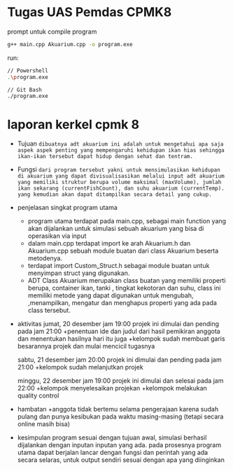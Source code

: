 # Tugas UAS Pemdas CPMK8

prompt untuk compile program

```bash
g++ main.cpp Akuarium.cpp -o program.exe
```

run:

```bash
// Powershell
.\program.exe

// Git Bash
./program.exe
```









# laporan kerkel cpmk 8
- Tujuan ```dibuatnya adt akuarium ini adalah untuk mengetahui apa saja aspek aspek penting yang mempengaruhi kehidupan ikan hias sehingga ikan-ikan tersebut dapat hidup dengan sehat dan tentram.```

- Fungsi ```dari program tersebut yakni untuk mensimulasikan kehidupan di akuarium yang dapat divisualisasikan melalui input adt akuarium yang memiliki struktur berupa volume maksimal (maxVolume), jumlah ikan sekarang (currentFishCount), dan suhu akuarium (currentTemp). yang kemudian akan dapat ditampilkan secara detail yang cukup.```

- penjelasan singkat program utama
  + program utama terdapat pada main.cpp, sebagai main function yang akan dijalankan untuk simulasi sebuah akuarium yang bisa di operasikan via input
  + dalam main.cpp terdapat import ke arah Akuarium.h dan Akuarium.cpp sebuah module buatan dari class Akuarium beserta metodenya.
  + terdapat import Custom_Struct.h sebagai module buatan untuk menyimpan struct yang digunakan.
  + ADT Class Akuarium merupakan class buatan yang memiliki properti berupa, container ikan, tanki , tingkat kekotoran dan suhu, class ini memiliki metode yang dapat digunakan untuk mengubah, ,menampilkan, mengatur dan menghapus properti yang ada pada class tersebut.

- aktivitas
    jumat, 20 desember jam 19:00 projek ini dimulai dan pending pada jam 21:00
  +penentuan ide dan judul dari hasil pemikiran anggota dan menentukan hasilnya hari itu juga
  +kelompok sudah membuat garis besarannya projek dan mulai mencicil tugasnya

    sabtu, 21 desember jam 20:00 projek ini dimulai dan pending pada jam 21:00
  +kelompok sudah melanjutkan projek

    minggu, 22 desember jam 19:00 projek ini dimulai dan selesai pada jam 22:00 
  +kelompok menyelesaikan projekan
  +kelompok melakukan quality control


- hambatan
  +anggota tidak bertemu selama pengerajaan karena sudah pulang dan punya kesibukan pada waktu masing-masing (tetapi secara online masih bisa)

- kesimpulan
  program sesuai dengan tujuan awal, simulasi berhasil dijalankan dengan inputan inputan yang ada. pada prosesnya program utama dapat berjalan lancar dengan fungsi dan perintah yang ada secara selaras, untuk output sendiri sesuai dengan apa yang diinginkan

